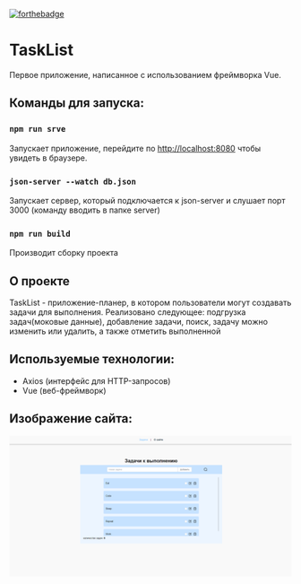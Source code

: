 [![forthebadge](https://forthebadge.com/images/badges/made-with-javascript.svg)](https://forthebadge.com)

# TaskList

Первое приложение, написанное с использованием фреймворка Vue.

## Команды для запуска:

### `npm run srve`

Запускает приложение,
перейдите по [http://localhost:8080](http://localhost:8080) чтобы увидеть в браузере.

### `json-server --watch db.json`

Запускает сервер, который подключается к json-server и слушает порт 3000 (команду вводить в папке server)

### `npm run build`

Производит сборку проекта

## О проекте

TaskList - приложение-планер, в котором пользователи могут создавать задачи для выполнения.
Реализовано следующее: подгрузка задач(моковые данные), добавление задачи, поиск,
задачу можно изменить или удалить, а также отметить выполненной

## Используемые технологии:
- Axios (интерфейс для HTTP-запросов)
- Vue (веб-фреймворк)

## Изображение сайта:
![фото](src/images/image1.png) 
